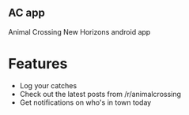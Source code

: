 ## AC app
Animal Crossing New Horizons android app

# Features
* Log your catches
* Check out the latest posts from /r/animalcrossing
* Get notifications on who's in town today
